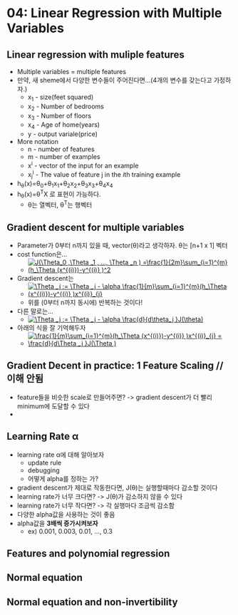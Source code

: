 # 04: Linear Regression with Multiple Variables

## Linear regression with muliple features
- Multiple variables = multiple features
- 만약, 새 sheme에서 다양한 변수들이 주어진다면...(4개의 변수를 갖는다고 가정하자.)
    - x<sub>1</sub> - size(feet squared)
    - x<sub>2</sub> - Number of bedrooms
    - x<sub>3</sub> - Number of floors
    - x<sub>4</sub> - Age of home(years)
    - y - output variale(price)
- More notation
    - n - number of features
    - m - number of examples
    - x<sup>i</sup> - vector of the input for an example
    - x<sub>j</sub><sup>i</sup> - The value of feature j in the *i*th training example
- h<sub>&theta;</sub>(x)=&theta;<sub>0</sub>+&theta;<sub>1</sub>x<sub>1</sub>+&theta;<sub>2</sub>x<sub>2</sub>+&theta;<sub>3</sub>x<sub>3</sub>+&theta;<sub>4</sub>x<sub>4</sub>
- h<sub>&theta;</sub>(x)=&theta;<sup>T</sup>X 로 표현이 가능하다.
    - &theta;는 열벡터, &theta;<sup>T</sup>는 행벡터


## Gradient descent for multiple variables
- Parameter가 0부터 n까지 있을 때, vector(&theta;)라고 생각하자. &theta;는 [n+1 x 1] 벡터
- cost function은...
    - <a href="https://www.codecogs.com/eqnedit.php?latex=J(\Theta_0&space;,\Theta&space;_1&space;,&space;...,&space;\Theta&space;_n&space;)&space;=\frac{1}{2m}\sum_{i=1}^{m}(h_\Theta&space;(x^{(i)})-y^{(i)}&space;)^2" target="_blank"><img src="https://latex.codecogs.com/gif.latex?J(\Theta_0&space;,\Theta&space;_1&space;,&space;...,&space;\Theta&space;_n&space;)&space;=\frac{1}{2m}\sum_{i=1}^{m}(h_\Theta&space;(x^{(i)})-y^{(i)}&space;)^2" title="J(\Theta_0 ,\Theta _1 , ..., \Theta _n ) =\frac{1}{2m}\sum_{i=1}^{m}(h_\Theta (x^{(i)})-y^{(i)} )^2" /></a>
- Gradient descent는
    - <a href="https://www.codecogs.com/eqnedit.php?latex=\Theta&space;_j&space;:=&space;\Theta&space;_j&space;-&space;\alpha&space;\frac{1}{m}\sum_{i=1}^{m}(h_\Theta&space;(x^{(i)})-y^{(i)}&space;)x^{(i)}_{j}" target="_blank"><img src="https://latex.codecogs.com/gif.latex?\Theta&space;_j&space;:=&space;\Theta&space;_j&space;-&space;\alpha&space;\frac{1}{m}\sum_{i=1}^{m}(h_\Theta&space;(x^{(i)})-y^{(i)}&space;)x^{(i)}_{j}" title="\Theta _j := \Theta _j - \alpha \frac{1}{m}\sum_{i=1}^{m}(h_\Theta (x^{(i)})-y^{(i)} )x^{(i)}_{j}" /></a>
    - 위를 (0부터 n까지 동시에) 반복하는 것이다!
- 다른 말로는...
    - <a href="https://www.codecogs.com/eqnedit.php?latex=\Theta&space;_j&space;:=&space;\Theta&space;_j&space;-&space;\alpha&space;\frac{d}{d\theta_j&space;}J(\theta)" target="_blank"><img src="https://latex.codecogs.com/gif.latex?\Theta&space;_j&space;:=&space;\Theta&space;_j&space;-&space;\alpha&space;\frac{d}{d\theta_j&space;}J(\theta)" title="\Theta _j := \Theta _j - \alpha \frac{d}{d\theta_j }J(\theta)" /></a>
- 아래의 식을 잘 기억해두자
    - <a href="https://www.codecogs.com/eqnedit.php?latex=\frac{1}{m}\sum_{i=1}^{m}(h_\Theta&space;(x^{(i)})-y^{(i)}&space;)x^{(i)}_{j}&space;=&space;\frac{d}{d\Theta&space;_j&space;}J(\Theta&space;)" target="_blank"><img src="https://latex.codecogs.com/gif.latex?\frac{1}{m}\sum_{i=1}^{m}(h_\Theta&space;(x^{(i)})-y^{(i)}&space;)x^{(i)}_{j}&space;=&space;\frac{d}{d\Theta&space;_j&space;}J(\Theta&space;)" title="\frac{1}{m}\sum_{i=1}^{m}(h_\Theta (x^{(i)})-y^{(i)} )x^{(i)}_{j} = \frac{d}{d\Theta _j }J(\Theta )" /></a>
## Gradient Decent in practice: 1 Feature Scaling // 이해 안됨
- feature들을 비슷한 scale로 만들어주면? -> gradient descent가 더 빨리 minimum에 도달할 수 있다
- 

## Learning Rate &alpha;  
- learning rate &alpha;에 대해 알아보자
    - update rule
    - debugging
    - 어떻게 alpha를 정하는 가?
- gradient descent가 제대로 작동한다면, J(&theta;)는 실행할때마다 감소할 것이다
- learning rate가 너무 크다면? -> J(&theta;)가 감소하지 않을 수 있다
- learning rate가 너무 작다면? -> 각 실행마다 조금씩 감소함
- 다양한 alpha값을 사용하는 것이 좋음
- alpha값을 **3배씩 증가시켜보자**
    - ex) 0.001, 0.003, 0.01, ..., 0.3
    
## Features and polynomial regression

## Normal equation

## Normal equation and non-invertibility
